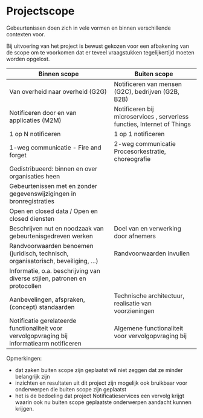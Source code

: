 # Projectscope

Gebeurtenissen doen zich in vele vormen en binnen verschillende contexten voor. 

Bij uitvoering van het project is bewust gekozen voor een afbakening van de scope om te voorkomen dat er teveel vraagstukken tegelijkertijd moeten worden opgelost.   

| Binnen scope 	| Buiten scope |
| --- | --- |
| Van overheid naar overheid (G2G) | Notificeren van mensen (G2C), bedrijven (G2B, B2B) |
| Notificeren door en van applicaties (M2M) | Notificeren bij microservices , serverless functies, Internet of Things  |
| 1 op N notificeren | 1 op 1 notificeren |
| 1-weg communicatie - Fire and forget | 2-weg communicatie Procesorkestratie, choreografie |
| Gedistribueerd: binnen en over organisaties heen | |
| Gebeurtenissen met en zonder gegevenswijzigingen in bronregistraties | |
| Open en closed data  / Open en closed diensten | |
| Beschrijven nut en noodzaak van gebeurtenisgedreven werken | Doel van en verwerking door afnemers |
| Randvoorwaarden benoemen (juridisch, technisch, organisatorisch, beveiliging, …) | Randvoorwaarden invullen |
| Informatie, o.a. beschrijving van diverse stijlen, patronen en protocollen| | 
| Aanbevelingen, afspraken, (concept) standaarden | Technische architectuur, realisatie van voorzieningen  |
| Notificatie gerelateerde functionaliteit voor vervolgopvraging bij informatiearm notificeren| Algemene functionaliteit voor vervolgopvraging bij  |informatiearm notificeren |

Opmerkingen: 
- dat zaken buiten scope zijn geplaatst wil niet zeggen dat ze minder belangrijk zijn
- inzichten en resultaten uit dit project zijn mogelijk ook bruikbaar voor onderwerpen die buiten scope zijn geplaatst
- het is de bedoeling dat project Notificatieservices een vervolg krijgt waarin ook nu buiten scope geplaatste onderwerpen aandacht kunnen krijgen. 
